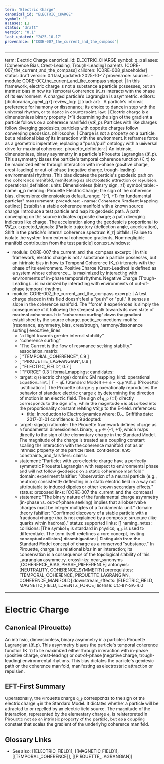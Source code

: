 ```yaml
---
term: "Electric Charge"
canonical_id: "ELECTRIC_CHARGE"
symbol: ""
aliases: []
status: "draft"
version: "0.1"
last_updated: "2025-10-17"
provenance: ["CORE-007_the_current_and_the_compass"]
---
```


---
term: Electric Charge
canonical_id: ELECTRIC_CHARGE
symbol: q_p
aliases: [Coherence Bias, Crest-Leading, Trough-Leading]
parents: [CORE-007_the_current_and_the_compass]
children: [CORE-008_placeholder]
status: draft
version: 0.1
last_updated: 2025-10-17
provenance:
  sources:
    - module: CORE-007_the_current_and_the_compass
      snippet: |
        In this framework, electric charge is not a substance a particle possesses, but an intrinsic bias in how its Temporal Coherence (K_τ) interacts with the phase of its environment. A charged particle's Lagrangian is asymmetric.
  editors: [dictionarian_agent_g7]
  review_log: []
triad:
  art: |
    A particle's intrinsic preference for harmony or dissonance; its choice to dance in step with the universal rhythm, or to dance in counterpoint.
  law: |
    Electric charge is a dimensionless binary property (±1) determining the sign of the gradient a particle follows on a coherence manifold (∇𝓛_p). Particles with like charges follow diverging geodesics; particles with opposite charges follow converging geodesics.
  philosophy: |
    Charge is not a property *on* a particle, but a relational bias *of* its interaction with the environment. It reframes force as a geometric imperative, replacing a "push/pull" ontology with a universal drive for maximal coherence.
pirouette_definition: |
  An intrinsic, dimensionless, binary asymmetry in a particle's Pirouette Lagrangian (𝓛_p). This asymmetry biases the particle's temporal coherence function (K_τ) to be maximized either through interaction with in-phase (positive charge, crest-leading) or out-of-phase (negative charge, trough-leading) environmental rhythms. This bias dictates the particle's geodesic path on the coherence manifold, manifesting as electrostatic attraction or repulsion.
operational_definition:
  units: Dimensionless (binary sign, ±1)
  symbol_table:
    - name: q_p
      meaning: Pirouette Electric Charge; the sign of the coherence bias.
      dimensions: dimensionless
      default_range: "{-1, +1} for fundamental particles"
  measurement:
    procedures:
      - name: Coherence Gradient Mapping
        outline: |
          Establish a stable coherence manifold with a known source charge. Introduce a test particle and map its geodesic path. A path converging on the source indicates opposite charge; a path diverging indicates like charge. The acceleration along the geodesic is proportional to ∇𝓛_p.
        expected_signals: [Particle trajectory (deflection angle, acceleration), Shift in the particle's internal coherence spectrum K_τ]
        pitfalls: [Failure to isolate the system from external coherence gradients, Non-negligible manifold contribution from the test particle]
context_windows:
  - module: CORE-007_the_current_and_the_compass
    excerpt: |
      In this framework, electric charge is not a substance a particle possesses, but an intrinsic bias in how its Temporal Coherence (K_τ) interacts with the phase of its environment. Positive Charge (Crest-Leading) is defined as a system whose coherence... is maximized by interacting with environments of in-phase temporal rhythms. Negative Charge (Trough-Leading)... is maximized by interacting with environments of out-of-phase temporal rhythms.
  - module: CORE-007_the_current_and_the_compass
    excerpt: |
      A test charge placed in this field doesn't feel a "push" or "pull." It senses a slope in the coherence manifold. The "force" it experiences is simply the consequence of it following the steepest path towards its own state of maximal coherence. It is "coherence surfing" down the gradient established by the source charge.
poetic_connections:
  motifs: [resonance, asymmetry, bias, crest/trough, harmony/dissonance, surfing]
  evocative_lines:
    - "a flight towards greater internal stability."
    - "coherence surfing"
    - "The Current is the flow of resonance seeking stability."
  association_matrix:
    - [ "TEMPORAL_COHERENCE", 0.9 ]
    - [ "PIROUETTE_LAGRANGIAN", 0.8 ]
    - [ "ELECTRIC_FIELD", 0.7 ]
    - [ "FORCE", 0.3 ]
formal_mappings:
  candidates:
    - target: q (electric charge)
      domain: SM
      mapping_kind: operational
      equation_hint: |
        F = qE  (Standard Model)  ↔  a ∝ q_p ∇𝓛_p  (Pirouette)
      justification: |
        The Pirouette charge `q_p` operationally reproduces the behavior of standard electric charge `q` by determining the direction of motion in an electric field. The sign of `q_p` (±1) directly corresponds to the sign of `q`, while the magnitude `e` is absorbed into the proportionality constant relating ∇𝓛_p to the E-field.
      references:
        - title: Introduction to Electrodynamics
          where: D.J. Griffiths
          date: 2017-01-01
      confidence: 0.9
  adopted:
    - target: sign(q)
      rationale: The Pirouette framework defines charge as a fundamental dimensionless binary, `q_p` ∈ {-1, +1}, which maps directly to the sign of the elementary charge in the Standard Model. The magnitude of the charge is treated as a coupling constant scaling the interaction with the coherence manifold, not as an intrinsic property of the particle itself.
      confidence: 0.95
constraints_and_falsifiers:
  claims:
    - statement: "Particles with zero electric charge have a perfectly symmetric Pirouette Lagrangian with respect to environmental phase and will not follow geodesics on a static coherence manifold."
      domain: experiment
      falsifier: "Observation of a neutral particle (e.g., neutron) consistently deflecting in a static electric field in a way not attributable to induced dipoles or other known secondary effects."
      status: proposed
      links: [CORE-007_the_current_and_the_compass]
    - statement: "The binary nature of the fundamental charge asymmetry (in-phase vs. out-of-phase seeking) implies that all observable charges must be integer multiples of a fundamental unit."
      domain: theory
      falsifier: "Confirmed discovery of a stable particle with a fractional charge that is not explained by a composite structure (like quarks within hadrons)."
      status: supported
      links: []
naming_notes:
  collisions: [The symbol `q` is standard in physics; `q_p` is used to differentiate. The term itself redefines a core concept, inviting conceptual collision.]
  disambiguation: |
    Distinguish from the Standard Model concept of charge as a conserved "substance." In Pirouette, charge is a relational *bias* in an interaction; its conservation is a consequence of the topological stability of this Lagrangian asymmetry.
crosslinks:
  near_synonyms: [COHERENCE_BIAS, PHASE_PREFERENCE]
  antonyms: [NEUTRALITY, COHERENCE_SYMMETRY]
  prerequisites: [TEMPORAL_COHERENCE, PIROUETTE_LAGRANGIAN, COHERENCE_MANIFOLD]
  downstream_effects: [ELECTRIC_FIELD, MAGNETIC_FIELD, LORENTZ_FORCE]
license: CC-BY-SA-4.0
---

# Electric Charge

## Canonical (Pirouette)
An intrinsic, dimensionless, binary asymmetry in a particle's Pirouette Lagrangian (𝓛_p). This asymmetry biases the particle's temporal coherence function (K_τ) to be maximized either through interaction with in-phase (positive charge, crest-leading) or out-of-phase (negative charge, trough-leading) environmental rhythms. This bias dictates the particle's geodesic path on the coherence manifold, manifesting as electrostatic attraction or repulsion.

## EFT-First Summary
Operationally, the Pirouette charge `q_p` corresponds to the sign of the electric charge `q` in the Standard Model. It dictates whether a particle will be attracted to or repelled by an electric field source. The magnitude of the interaction, represented by the elementary charge `e`, is reinterpreted in Pirouette not as an intrinsic property of the particle, but as a coupling constant that scales the gradient of the underlying coherence manifold.

## Glossary Links
- See also: [[ELECTRIC_FIELD]], [[MAGNETIC_FIELD]], [[TEMPORAL_COHERENCE]], [[PIROUETTE_LAGRANGIAN]]